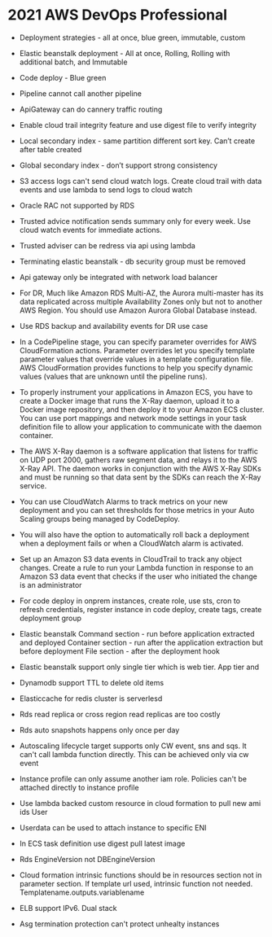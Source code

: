 # 2021 AWS DevOps Professional 

- Deployment strategies - all at once, blue green, immutable, custom  

- Elastic beanstalk deployment - All at once, Rolling, Rolling with additional batch, and Immutable 

- Code deploy - Blue green  

- Pipeline cannot call another pipeline  

- ApiGateway can do cannery traffic routing  

- Enable cloud trail integrity feature and use digest file to verify integrity  

- Local secondary index - same partition different sort key. Can’t create after table created  

- Global secondary index - don’t support strong consistency  

- S3 access logs can't send cloud watch logs. Create cloud trail with data events and use lambda to send logs to cloud watch  

- Oracle RAC not supported by RDS 

- Trusted advice notification sends summary only for every week. Use cloud watch events for immediate actions.  

- Trusted adviser can be redress via api using lambda  

- Terminating elastic beanstalk - db security group must be removed  

- Api gateway only be integrated with network load balancer  

- For DR, Much like Amazon RDS Multi-AZ, the Aurora multi-master has its data replicated across multiple Availability Zones only but not to another AWS Region. You should use Amazon Aurora Global Database instead. 

- Use RDS backup and availability events for DR use case 

- In a CodePipeline stage, you can specify parameter overrides for AWS CloudFormation actions. Parameter overrides let you specify template parameter values that override values in a template configuration file. AWS CloudFormation provides functions to help you specify dynamic values (values that are unknown until the pipeline runs). 

- To properly instrument your applications in Amazon ECS, you have to create a Docker image that runs the X-Ray daemon, upload it to a Docker image repository, and then deploy it to your Amazon ECS cluster. You can use port mappings and network mode settings in your task definition file to allow your application to communicate with the daemon container. 

- The AWS X-Ray daemon is a software application that listens for traffic on UDP port 2000, gathers raw segment data, and relays it to the AWS X-Ray API. The daemon works in conjunction with the AWS X-Ray SDKs and must be running so that data sent by the SDKs can reach the X-Ray service. 

- You can use CloudWatch Alarms to track metrics on your new deployment and you can set thresholds for those metrics in your Auto Scaling groups being managed by CodeDeploy. 

- You will also have the option to automatically roll back a deployment when a deployment fails or when a CloudWatch alarm is activated.  

- Set up an Amazon S3 data events in CloudTrail to track any object changes. Create a rule to run your Lambda function in response to an Amazon S3 data event that checks if the user who initiated the change is an administrator 

- For code deploy in onprem instances, create role, use sts, cron to refresh credentials, register instance in code deploy, create tags, create deployment group 

- Elastic beanstalk
Command section - run before application extracted and deployed
Container section - run after the application extraction but before deployment
File section - after the deployment hook 

- Elastic beanstalk support only single tier which  is web tier. App tier and  

- Dynamodb support TTL to delete old items 

- Elasticcache for redis cluster is serverlesd 

- Rds read replica or cross region read replicas are too costly  

- Rds auto snapshots happens only once per day  

- Autoscaling lifecycle target supports only CW event, sns and sqs. It can't call lambda function directly. This can be achieved only via cw event 

- Instance profile can only assume another iam role. Policies can't be attached directly to instance profile 

- Use lambda backed custom resource in cloud formation to pull new ami ids
User 

- Userdata can be used to attach instance to specific ENI 

- In ECS task definition use digest pull latest image  

- Rds EngineVersion not DBEngineVersion 

- Cloud formation intrinsic functions should be in resources section not in parameter section.  If template url used, intrinsic function not needed. Templatename.outputs.variablename 

- ELB support IPv6. Dual stack 

- Asg termination protection can't protect unhealty instances
